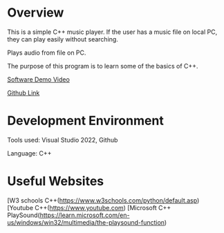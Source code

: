 # Overview

This is a simple C++ music player. If the user has a music file on local PC, they can play easily without searching.

Plays audio from file on PC.

The purpose of this program is to learn some of the basics of C++.

[Software Demo Video](https://youtu.be/T7GOot4OPbM)

[Github Link](https://github.com/Stakkeland/MusicPlayer_C-)

# Development Environment

Tools used: Visual Studio 2022, Github

Language: C++

# Useful Websites

[W3 schools C++(https://www.w3schools.com/python/default.asp)
[Youtube C++(https://www.youtube.com)
[Microsoft C++ PlaySound(https://learn.microsoft.com/en-us/windows/win32/multimedia/the-playsound-function)
